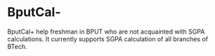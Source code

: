 # BputCal-
BputCal+ help freshman in BPUT who are not acquainted with SGPA calculations. It currently supports SGPA calculation of all branches of BTech. 
